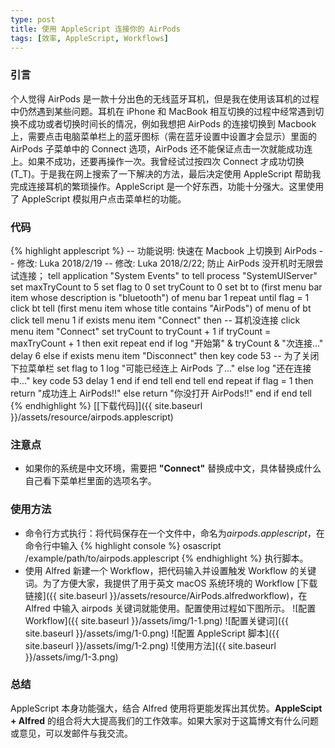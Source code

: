 ```yaml
---
type: post
title: 使用 AppleScript 连接你的 AirPods
tags: [效率, AppleScript, Workflows]
---
```


### 引言
个人觉得 AirPods 是一款十分出色的无线蓝牙耳机，但是我在使用该耳机的过程中仍然遇到某些问题。耳机在 iPhone 和 MacBook 相互切换的过程中经常遇到切换不成功或者切换时间长的情况，例如我想把 AirPods 的连接切换到 Macbook 上，需要点击电脑菜单栏上的蓝牙图标（需在蓝牙设置中设置才会显示）里面的 AirPods 子菜单中的 Connect 选项，AirPods 还不能保证点击一次就能成功连上。如果不成功，还要再操作一次。我曾经试过按四次 Connect 才成功切换 (T_T)。于是我在网上搜索了一下解决的方法，最后决定使用 AppleScript 帮助我完成连接耳机的繁琐操作。AppleScript 是一个好东西，功能十分强大。这里使用了 AppleScript 模拟用户点击菜单栏的功能。

### 代码
{% highlight applescript %}
-- 功能说明: 快速在 Macbook 上切换到 AirPods
-- 修改: Luka 2018/2/19
-- 修改: Luka 2018/2/22; 防止 AirPods 没开机时无限尝试连接；
tell application "System Events" to tell process "SystemUIServer"
  set maxTryCount to 5
  set flag to 0
  set tryCount to 0
  set bt to (first menu bar item whose description is "bluetooth") of menu bar 1
  repeat until flag = 1
    click bt
    tell (first menu item whose title contains "AirPods") of menu of bt
      click
      tell menu 1
        if exists menu item "Connect" then -- 耳机没连接
          click menu item "Connect"
		  set tryCount to tryCount + 1
		  if tryCount = maxTryCount + 1 then
		    exit repeat
		  end if
		  log "开始第" & tryCount & "次连接..."
		  delay 6
	    else if exists menu item "Disconnect" then
		  key code 53 -- 为了关闭下拉菜单栏
		  set flag to 1
		  log "可能已经连上 AirPods 了..."
	    else
		  log "还在连接中..."
		  key code 53
		  delay 1
	    end if
	  end tell
	end tell
  end repeat
  if flag = 1 then
    return "成功连上 AirPods!!"
  else
    return "你没打开 AirPods!!"
  end if
end tell
{% endhighlight %}
[[下载代码]]({{ site.baseurl }}/assets/resource/airpods.applescript)
### 注意点
- 如果你的系统是中文环境，需要把 **"Connect"** 替换成中文，具体替换成什么自己看下菜单栏里面的选项名字。

### 使用方法
- 命令行方式执行：将代码保存在一个文件中，命名为*airpods.applescript*，在命令行中输入
{% highlight console %}
osascript /example/path/to/airpods.applescript
{% endhighlight %}
执行脚本。
- 使用 Alfred 新建一个 Workflow，把代码输入并设置触发 Workflow 的关键词。为了方便大家，我提供了用于英文 macOS 系统环境的 Workflow [下载链接]({{ site.baseurl }}/assets/resource/AirPods.alfredworkflow)，在 Alfred 中输入 airpods 关键词就能使用。配置使用过程如下图所示。
![配置Workflow]({{ site.baseurl }}/assets/img/1-1.png)
![配置关键词]({{ site.baseurl }}/assets/img/1-0.png)
![配置 AppleScript 脚本]({{ site.baseurl }}/assets/img/1-2.png)
![使用方法]({{ site.baseurl }}/assets/img/1-3.png)

### 总结
AppleScript 本身功能强大，结合 Alfred 使用将更能发挥出其优势。**AppleScipt + Alfred** 的组合将大大提高我们的工作效率。如果大家对于这篇博文有什么问题或意见，可以发邮件与我交流。

